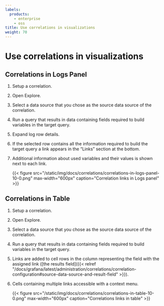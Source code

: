 ```yaml
---
labels:
  products:
    - enterprise
    - oss
title: Use correlations in visualizations
weight: 70
---
```


# Use correlations in visualizations

## Correlations in Logs Panel

1. Setup a correlation.
1. Open Explore.
1. Select a data source that you chose as the source data source of the correlation.
1. Run a query that results in data containing fields required to build variables in the target query.
1. Expand log row details.
1. If the selected row contains all the information required to build the target query a link appears in the “Links” section at the bottom.
1. Additional information about used variables and their values is shown next to each link.

   {{< figure src="/static/img/docs/correlations/correlations-in-logs-panel-10-0.png" max-width="600px" caption="Correlation links in Logs panel" >}}

## Correlations in Table

1. Setup a correlation.
1. Open Explore.
1. Select a data source that you chose as the source data source of the correlation.
1. Run a query that results in data containing fields required to build variables in the target query.
1. Links are added to cell rows in the column representing the field with the assigned link ([the results field]({{< relref "/docs/grafana/latest/administration/correlations/correlation-configuration#source-data-source-and-result-field" >}}).
1. Cells containing multiple links accessible with a context menu.

   {{< figure src="/static/img/docs/correlations/correlations-in-table-10-0.png" max-width="600px" caption="Correlations links in table" >}}
